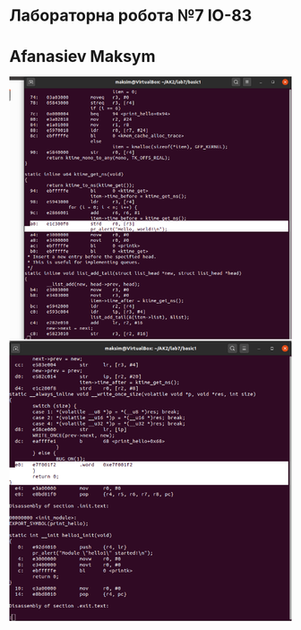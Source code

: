 # Лабораторна робота №7 IO-83 
# Afanasiev Maksym
![alt text](images/7.png "")
![alt text](images/8.png "")
